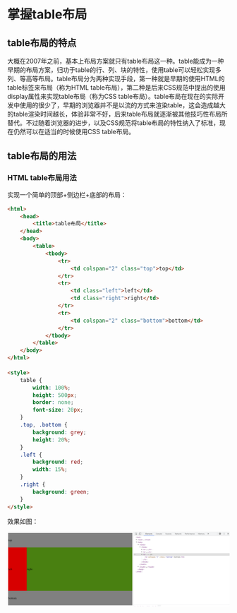 # 掌握table布局

## table布局的特点

大概在2007年之前，基本上布局方案就只有table布局这一种。table能成为一种早期的布局方案，归功于table的行、列、块的特性，使用table可以轻松实现多列、等高等布局。table布局分为两种实现手段，第一种就是早期的使用HTML的table标签来布局（称为HTML table布局），第二种是后来CSS规范中提出的使用display属性来实现table布局（称为CSS table布局）。table布局在现在的实际开发中使用的很少了，早期的浏览器并不是以流的方式来渲染table，这会造成越大的table渲染时间越长，体验非常不好，后来table布局就逐渐被其他技巧性布局所替代。不过随着浏览器的进步，以及CSS规范将table布局的特性纳入了标准，现在仍然可以在适当的时候使用CSS table布局。



## table布局的用法

### HTML table布局用法

实现一个简单的顶部+侧边栏+底部的布局：

```html
<html>
    <head>
        <title>table布局</title>
    </head>
    <body>
        <table>
            <tbody>
                <tr>
                    <td colspan="2" class="top">top</td>
                </tr>
                <tr>
                    <td class="left">left</td>
                    <td class="right">right</td>
                </tr>
                <tr>
                    <td colspan="2" class="bottom">bottom</td>
                </tr>
            </tbody>
        </table>
    </body>
</html>

<style>
    table {
        width: 100%;
        height: 500px;
        border: none;
        font-size: 20px;
    }
    .top, .bottom {
        background: grey;
        height: 20%;
    }
    .left {
        background: red;
        width: 15%;
    }
    .right {
        background: green;
    }
</style>
```

效果如图：

![image-20210724225629348](1.png)